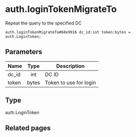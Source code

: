 # auth.loginTokenMigrateTo
Repeat the query to the specified DC

```
auth.loginTokenMigrateTo#68e9916 dc_id:int token:bytes = auth.LoginToken;
```

## Parameters
| Name | Type | Description |
| ---- | :----: | ----------- |
| dc_id | int | DC ID |
| token | bytes | Token to use for login |


## Type
auth.LoginToken

## Related pages
